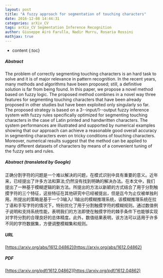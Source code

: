 ```yaml
---
layout: post
title: "A fuzzy approach for segmentation of touching characters"
date: 2016-12-08 14:44:31
categories: arXiv_CV
tags: arXiv_CV Segmentation Inference Recognition
author: Giuseppe Airò Farulla, Nadir Murru, Rosaria Rossini
mathjax: true
---
```


* content
{:toc}

##### Abstract
The problem of correctly segmenting touching characters is an hard task to solve and it is of major relevance in pattern recognition. In the recent years, many methods and algorithms have been proposed; still, a definitive solution is far from being found. In this paper, we propose a novel method based on fuzzy logic. The proposed method combines in a novel way three features for segmenting touching characters that have been already proposed in other studies but have been exploited only singularly so far. The proposed strategy is based on a 3--input/1--output fuzzy inference system with fuzzy rules specifically optimized for segmenting touching characters in the case of Latin printed and handwritten characters. The system performances are illustrated and supported by numerical examples showing that our approach can achieve a reasonable good overall accuracy in segmenting characters even on tricky conditions of touching characters. Moreover, numerical results suggest that the method can be applied to many different datasets of characters by means of a convenient tuning of the fuzzy sets and rules.

##### Abstract (translated by Google)
正确分割字符的问题是一个难以解决的问题，在模式识别中具有重要的意义。近年来，已经提出了许多方法和算法;仍然没有找到明确的解决办法。在本文中，我们提出了一种基于模糊逻辑的新方法。所提出的方法以新颖的方式结合了用于分割触摸字符的三个特征，这些特征在其他研究中已经被提出，但是迄今为止仅被单独利用。所提出的策略是基于一个3输入/ 1输出的模糊推理系统，该模糊推理系统在拉丁语和手写字符的情况下，特别优化了用于分割触摸字符的模糊规则。通过数值例子说明和支持系统性能，表明我们的方法即使在触摸字符的棘手条件下也能够实现对字符分割的合理良好的总体精度。此外，数值结果表明，该方法可以适用于许多不同的字符数据集，方便调整模糊集和规则。

##### URL
[https://arxiv.org/abs/1612.04862](https://arxiv.org/abs/1612.04862)

##### PDF
[https://arxiv.org/pdf/1612.04862](https://arxiv.org/pdf/1612.04862)

